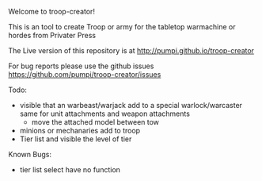 Welcome to troop-creator!

This is an tool to create Troop or army for the tabletop warmachine or hordes from Privater Press

The Live version of this repository is at http://pumpi.github.io/troop-creator

For bug reports please use the github issues https://github.com/pumpi/troop-creator/issues

Todo:
- visible that an warbeast/warjack add to a special warlock/warcaster same for unit attachments and weapon attachments
  - move the attached model between tow
- minions or mechanaries add to troop
- Tier list and visible the level of tier

Known Bugs:
- tier list select have no function
